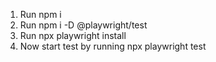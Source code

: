 1. Run npm i
2. Run npm i -D @playwright/test
3. Run npx playwright install
4. Now start test by running npx playwright test
